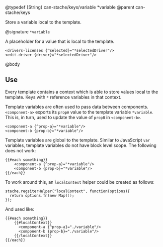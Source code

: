 @typedef {String} can-stache/keys/variable *variable
@parent can-stache/keys

Store a variable local to the template.

@signature `*variable`

A placeholder for a value that is local to the template.

```
<drivers-licenses {^selected}="*selectedDriver"/>
<edit-driver {driver}="*selectedDriver"/>
```

@body

## Use  

Every template contains a context which is able to store values
local to the template. Keys with `*` reference variables in that context.

Template variables are often used to pass data between
components. `<component-a>` exports its `propA` value to the
template variable `*variable`.  This is, in turn, used to update
the value of `propB` in `<component-b>`.

```
<component-a {^prop-a}="*variable"/>
<component-b {prop-b}="*variable"/>
```

Template variables are global to the template. Similar to JavaScript `var`
variables, template variables do not have block level scope.  The following
does not work:

```
{{#each something}}
	<component-a {^prop-a}="*variable"/>
	<component-b {prop-b}="*variable"/>
{{/each}}
```

To work around this, an `localContext` helper could be created as follows:

```
stache.regsiterHelper("localContext", function(options){
  return options.fn(new Map());
});
```

And used like:

```
{{#each something}}
	{{#localContext}}
	  <component-a {^prop-a}="./variable"/>
	  <component-b {prop-b}="./variable"/>
	{{/localContext}}
{{/each}}
```
